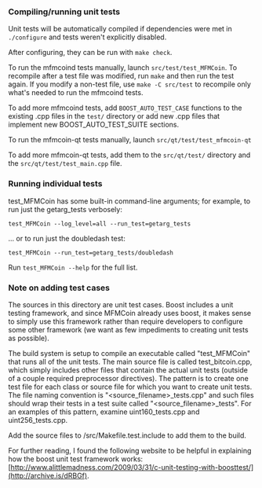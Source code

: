 ### Compiling/running unit tests

Unit tests will be automatically compiled if dependencies were met in `./configure`
and tests weren't explicitly disabled.

After configuring, they can be run with `make check`.

To run the mfmcoind tests manually, launch `src/test/test_MFMCoin`. To recompile
after a test file was modified, run `make` and then run the test again. If you
modify a non-test file, use `make -C src/test` to recompile only what's needed
to run the mfmcoind tests.

To add more mfmcoind tests, add `BOOST_AUTO_TEST_CASE` functions to the existing
.cpp files in the `test/` directory or add new .cpp files that
implement new BOOST_AUTO_TEST_SUITE sections.

To run the mfmcoin-qt tests manually, launch `src/qt/test/test_mfmcoin-qt`

To add more mfmcoin-qt tests, add them to the `src/qt/test/` directory and
the `src/qt/test/test_main.cpp` file.

### Running individual tests

test_MFMCoin has some built-in command-line arguments; for
example, to run just the getarg_tests verbosely:

    test_MFMCoin --log_level=all --run_test=getarg_tests

... or to run just the doubledash test:

    test_MFMCoin --run_test=getarg_tests/doubledash

Run `test_MFMCoin --help` for the full list.

### Note on adding test cases

The sources in this directory are unit test cases.  Boost includes a
unit testing framework, and since MFMCoin already uses boost, it makes
sense to simply use this framework rather than require developers to
configure some other framework (we want as few impediments to creating
unit tests as possible).

The build system is setup to compile an executable called "test_MFMCoin"
that runs all of the unit tests.  The main source file is called
test_bitcoin.cpp, which simply includes other files that contain the
actual unit tests (outside of a couple required preprocessor
directives).  The pattern is to create one test file for each class or
source file for which you want to create unit tests.  The file naming
convention is "<source_filename>_tests.cpp" and such files should wrap
their tests in a test suite called "<source_filename>_tests".  For an
examples of this pattern, examine uint160_tests.cpp and
uint256_tests.cpp.

Add the source files to /src/Makefile.test.include to add them to the build.

For further reading, I found the following website to be helpful in
explaining how the boost unit test framework works:
[http://www.alittlemadness.com/2009/03/31/c-unit-testing-with-boosttest/](http://archive.is/dRBGf).

